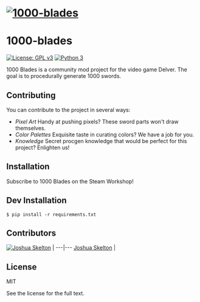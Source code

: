 # [![1000-blades](.media/header.gif)](https://github.com/JoshuaSkelly/1000-blades)

# 1000-blades
[![License: GPL v3](https://img.shields.io/badge/license-MIT-blue.svg)](./LICENSE) [![Python 3](https://img.shields.io/badge/python-3-blue.svg)](https://www.python.org/)

1000 Blades is a community mod project for the video game Delver. The goal is to procedurally generate 1000 swords.

## Contributing
You can contribute to the project in several ways:

- *Pixel Art* Handy at pushing pixels? These sword parts won't draw themselves.
- *Color Palettes* Exquisite taste in curating colors? We have a job for you.
- *Knowledge* Secret procgen knowledge that would be perfect for this project? Enlighten us!

## Installation
Subscribe to 1000 Blades on the Steam Workshop!

## Dev Installation
`$ pip install -r requirements.txt `

## Contributors
[![Joshua Skelton](https://avatars.githubusercontent.com/u/372642?s=130)](http://github.com/joshuaskelly) |
---|---
[Joshua Skelton](http://github.com/joshuaskelly) |

## License
MIT

See the license for the full text.